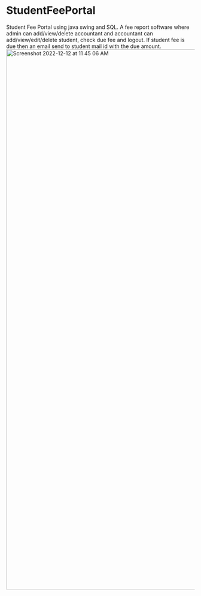 # StudentFeePortal
Student Fee Portal using java swing and SQL.
A fee report software where admin can add/view/delete accountant and accountant can add/view/edit/delete student, check due fee and logout. 
If student fee is due then an email send to student mail id with the due amount.
<img width="1440" alt="Screenshot 2022-12-12 at 11 45 06 AM" src="https://user-images.githubusercontent.com/99256574/207236822-c70d824d-d93b-4387-9237-2457a4fb8147.png">
